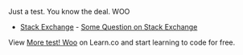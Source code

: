Just a test. You know the deal. WOO

* [Stack Exchange](http://www.stackexchange.com) - [Some Question on Stack Exchange](http://www.stackexchange.com/questions/123)

<p class='util--hide'>View <a href='https://learn.co/lessons/more-test-woo'>More test! Woo</a> on Learn.co and start learning to code for free.</p>

